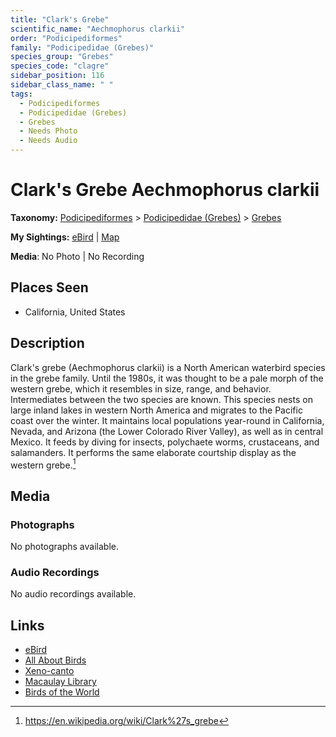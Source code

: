 ```yaml
---
title: "Clark's Grebe"
scientific_name: "Aechmophorus clarkii"
order: "Podicipediformes"
family: "Podicipedidae (Grebes)"
species_group: "Grebes"
species_code: "clagre"
sidebar_position: 116
sidebar_class_name: " "
tags: 
  - Podicipediformes
  - Podicipedidae (Grebes)
  - Grebes
  - Needs Photo
  - Needs Audio
---
```


# Clark's Grebe <span className='sci_name'>Aechmophorus clarkii</span>

**Taxonomy:** [Podicipediformes](/tags/podicipediformes) > [Podicipedidae (Grebes)](/tags/podicipedidae-grebes) > [Grebes](/tags/grebes)

**My Sightings:** [eBird](https://ebird.org/lifelist?r=world&time=life&spp=clagre) | [Map](/map?species_code=clagre)

**Media**: No Photo | No Recording

## Places Seen

* California, United States

## Description
Clark's grebe (Aechmophorus clarkii) is a North American waterbird species in the grebe family. Until the 1980s, it was thought to be a pale morph of the western grebe, which it resembles in size, range, and behavior. Intermediates between the two species are known.
This species nests on large inland lakes in western North America and migrates to the Pacific coast over the winter. It maintains local populations year-round in California, Nevada, and Arizona (the Lower Colorado River Valley), as well as in central Mexico. 
It feeds by diving for insects, polychaete worms, crustaceans, and salamanders.
It performs the same elaborate courtship display as the western grebe.[^1]

[^1]: https://en.wikipedia.org/wiki/Clark%27s_grebe

## Media
### Photographs
No photographs available.

### Audio Recordings
No audio recordings available.

## Links
* [eBird](https://ebird.org/species/clagre) 
* [All About Birds](https://www.allaboutbirds.org/guide/clagre) 
* [Xeno-canto](https://www.xeno-canto.org/species/aechmophorus-clarkii) 
* [Macaulay Library](https://search.macaulaylibrary.org/catalog?taxonCode=clagre&sort=rating_rank_desc)
* [Birds of the World](https://birdsoftheworld.org/bow/species/clagre)
